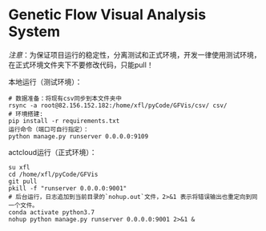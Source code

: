 # Genetic Flow Visual Analysis System

*注意*：为保证项目运行的稳定性，分离测试和正式环境，开发一律使用测试环境，在正式环境文件夹下不要修改代码，只能pull！

本地运行（测试环境）：

```
# 数据准备：将现有csv同步到本文件夹中
rsync -a root@82.156.152.182:/home/xfl/pyCode/GFVis/csv/ csv/
# 环境搭建:
pip install -r requirements.txt
运行命令（端口可自行指定）：
python manage.py runserver 0.0.0.0:9109
```

actcloud运行（正式环境）：

```
su xfl
cd /home/xfl/pyCode/GFVis
git pull
pkill -f "runserver 0.0.0.0:9001"
# 后台运行，日志追加到当前目录的`nohup.out`文件，2>&1 表示将错误输出也重定向到同一个文件。
conda activate python3.7
nohup python manage.py runserver 0.0.0.0:9001 2>&1 &
```
